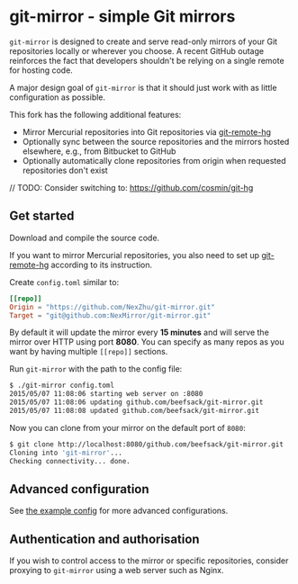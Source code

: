 # git-mirror - simple Git mirrors

`git-mirror` is designed to create and serve read-only mirrors of your Git repositories locally or wherever you choose.
A recent GitHub outage reinforces the fact that developers shouldn't be relying on a single remote for hosting code.

A major design goal of `git-mirror` is that it should just work with as little configuration as possible.

This fork has the following additional features:
- Mirror Mercurial repositories into Git repositories via [git-remote-hg](https://github.com/felipec/git-remote-hg)
- Optionally sync between the source repositories and the mirrors hosted elsewhere, e.g., from Bitbucket to GitHub
- Optionally automatically clone repositories from origin when requested repositories don't exist

// TODO: Consider switching to: https://github.com/cosmin/git-hg

## Get started

Download and compile the source code.

If you want to mirror Mercurial repositories, you also need to set up [git-remote-hg](https://github.com/fingolfin/git-remote-hg)
according to its instruction.

Create `config.toml` similar to:

```toml
[[repo]]
Origin = "https://github.com/NexZhu/git-mirror.git"
Target = "git@github.com:NexMirror/git-mirror.git"
```

By default it will update the mirror every **15 minutes** and will serve the mirror over HTTP using port **8080**.
You can specify as many repos as you want by having multiple `[[repo]]` sections.

Run `git-mirror` with the path to the config file:

```bash
$ ./git-mirror config.toml
2015/05/07 11:08:06 starting web server on :8080
2015/05/07 11:08:06 updating github.com/beefsack/git-mirror.git
2015/05/07 11:08:08 updated github.com/beefsack/git-mirror.git
```

Now you can clone from your mirror on the default port of `8080`:

```bash
$ git clone http://localhost:8080/github.com/beefsack/git-mirror.git
Cloning into 'git-mirror'...
Checking connectivity... done.
```



## Advanced configuration

See [the example config](example-config.toml) for more advanced configurations.

## Authentication and authorisation

If you wish to control access to the mirror or specific repositories, consider proxying to `git-mirror` using a web server such as Nginx.
